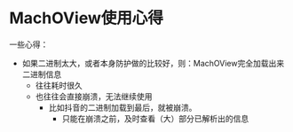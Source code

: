 # MachOView使用心得

一些心得：

* 如果二进制太大，或者本身防护做的比较好，则：MachOView完全加载出来二进制信息
  * 往往耗时很久
  * 也往往会直接崩溃，无法继续使用
    * 比如抖音的二进制加载到最后，就被崩溃。
      * 只能在崩溃之前，及时查看（大）部分已解析出的信息

